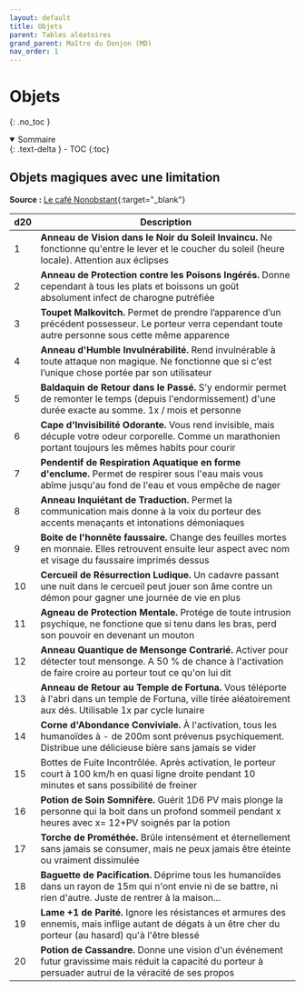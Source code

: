 ```yaml
---
layout: default
title: Objets
parent: Tables aléatoires
grand_parent: Maître du Donjon (MD)
nav_order: 1
---
```


# Objets
{: .no_toc }

<details open markdown="block">
  <summary>
    Sommaire
  </summary>
  {: .text-delta }
- TOC
{:toc}
</details>

## Objets magiques avec une limitation

**Source :** [Le café Nonobstant](https://nonobstant.cafe/1d20-objets-magiques-avec-limitation/){:target="_blank"}

| d20 | Description |
| --- | --- |
| 1 | **Anneau de Vision dans le Noir du Soleil Invaincu.** Ne fonctionne qu'entre le lever et le coucher du soleil (heure locale). Attention aux éclipses |
| 2 | **Anneau de Protection contre les Poisons Ingérés.** Donne cependant à tous les plats et boissons un goût absolument infect de charogne putréfiée |
| 3 | **Toupet Malkovitch.** Permet de prendre l’apparence d’un précédent possesseur. Le porteur verra cependant toute autre personne sous cette même apparence |
| 4 | **Anneau d'Humble Invulnérabilité.** Rend invulnérable à toute attaque non magique. Ne fonctionne que si c'est l’unique chose portée par son utilisateur |
| 5 | **Baldaquin de Retour dans le Passé.** S’y endormir permet de remonter le temps (depuis l'endormissement) d'une durée exacte au somme. 1x / mois et personne |
| 6 | **Cape d'Invisibilité Odorante.** Vous rend invisible, mais décuple votre odeur corporelle. Comme un marathonien portant toujours les mêmes habits pour courir |
| 7 | **Pendentif de Respiration Aquatique en forme d'enclume.** Permet de respirer sous l'eau mais vous abîme jusqu'au fond de l'eau et vous empêche de nager |
| 8 | **Anneau Inquiétant de Traduction.** Permet la communication mais donne à la voix du porteur des accents menaçants et intonations démoniaques |
| 9 | **Boite de l'honnête faussaire.** Change des feuilles mortes en monnaie. Elles retrouvent ensuite leur aspect avec nom et visage du faussaire imprimés dessus |
| 10 | **Cercueil de Résurrection Ludique.** Un cadavre passant une nuit dans le cercueil peut jouer son âme contre un démon pour gagner une journée de vie en plus |
| 11 | **Agneau de Protection Mentale.** Protége de toute intrusion psychique, ne fonctione que si tenu dans les bras, perd son pouvoir en devenant un mouton |
| 12 | **Anneau Quantique de Mensonge Contrarié.** Activer pour détecter tout mensonge. A 50 % de chance à l'activation de faire croire au porteur tout ce qu'on lui dit |
| 13 | **Anneau de Retour au Temple de Fortuna.** Vous téléporte à l'abri dans un temple de Fortuna, ville tirée aléatoirement aux dés. Utilisable 1x par cycle lunaire |
| 14 | **Corne d'Abondance Conviviale.** À l'activation, tous les humanoïdes à - de 200m sont prévenus psychiquement. Distribue une délicieuse bière sans jamais se vider |
| 15 | Bottes de Fuite Incontrôlée. Après activation, le porteur court à 100 km/h en quasi ligne droite pendant 10 minutes et sans possibilité de freiner |
| 16 | **Potion de Soin Somnifère.** Guérit 1D6 PV mais plonge la personne qui la boit dans un profond sommeil pendant x heures avec x= 12+PV soignés par la potion |
| 17 | **Torche de Prométhée.** Brûle intensément et éternellement sans jamais se consumer, mais ne peux jamais être éteinte ou vraiment dissimulée |
| 18 | **Baguette de Pacification.** Déprime tous les humanoïdes dans un rayon de 15m qui n'ont envie ni de se battre, ni rien d'autre. Juste de rentrer à la maison... |
| 19 | **Lame +1 de Parité.** Ignore les résistances et armures des ennemis, mais inflige autant de dégats à un être cher du porteur (au hasard) qu'à l'être blessé |
| 20 | **Potion de Cassandre.** Donne une vision d'un événement futur gravissime mais réduit la capacité du porteur à persuader autrui de la véracité de ses propos |
